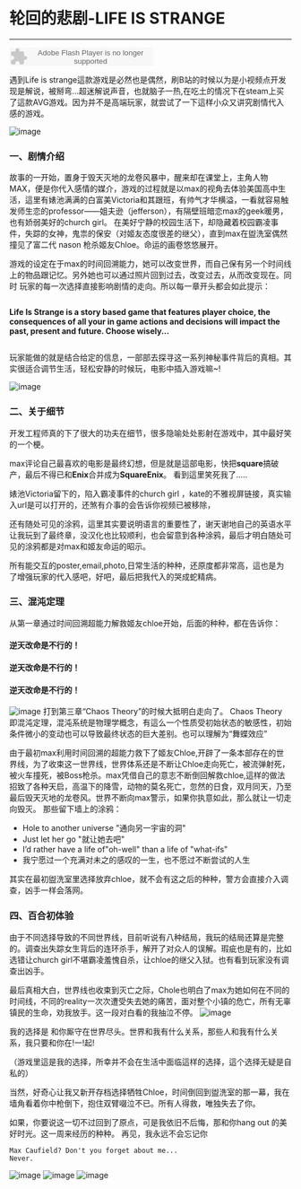# 轮回的悲剧-LIFE IS STRANGE
---
<embed src="http://www.xiami.com/widget/0_3383136/singlePlayer.swf" type="application/x-shockwave-flash" width="257" height="33" wmode="transparent"></embed>

遇到Life is strange這款游戏是必然也是偶然，刷B站的时候以为是小视频点开发现是解说，被掰弯...超迷解说声音，也就脑子一热,在吃土的情况下在steam上买了這款AVG游戏。因为并不是高端玩家，就尝试了一下這样小众又讲究剧情代入感的游戏。



![image](http://7xq62e.com1.z0.glb.clouddn.com/main.jpg)
### 一、剧情介绍

故事的一开始，置身于毁天灭地的龙卷风暴中，醒来却在课堂上，主角人物MAX，便是你代入感情的媒介，游戏的过程就是以max的视角去体验美国高中生活，這里有婊池满满的白富美Victoria和其跟班，有帅气才华横溢，一看就容易触发师生恋的professor——姐夫逊（jefferson），有隔壁班暗恋max的geek暖男，也有娇弱美好的church girl。
在美好宁静的校园生活下，却隐藏着校园霸凌事件，失踪的女神，鬼祟的保安（对姬友态度很差的继父），直到max在盥洗室偶然撞见了富二代 nason 枪杀姬友Chloe。命运的画卷悠悠展开。


游戏的设定在于max的时间回溯能力，她可以改变世界，而自己保有另一个时间线上的物品跟记忆。另外她也可以通过照片回到过去，改变过去，从而改变现在。同时 玩家的每一次选择直接影响剧情的走向。所以每一章开头都会如此提示：
```
```
**Life Is Strange is a story based game that features player choice, the consequences of all your in game actions and decisions will impact the past, present and future. Choose wisely...**
```
```
玩家能做的就是结合给定的信息，一部部去探寻这一系列神秘事件背后的真相。其实很适合调节生活，轻松安静的时候玩，电影中插入游戏嘛~!


![image](http://7xq62e.com1.z0.glb.clouddn.com/2.jpg)

### 二、关于细节
开发工程师真的下了很大的功夫在细节，很多隐喻处处影射在游戏中，其中最好笑的一个梗。

max评论自己最喜欢的电影是最终幻想，但是就是這部电影，快把**square**搞破产，最后不得已和**Enix**合并成为**SquareEnix**。
看到這里笑死我了.....

婊池Victoria留下的，陷入霸凌事件的church girl ，kate的不雅视屏链接，真实输入url是可以打开的，还煞有介事的会告诉你视频已被移除，


还有随处可见的涂鸦，這里其实要说明语言的重要性了，谢天谢地自己的英语水平让我玩到了最终章，没汉化也比较顺利，也会留意到各种涂鸦，最后才明白随处可见的涂鸦都是对max和姬友命运的昭示。

所有能交互的poster,email,photo,日常生活的种种，还原度都非常高，這也是为了增强玩家的代入感吧，好吧，最后把我代入的哭成蛇精病。

### 三、混沌定理


从第一章通过时间回溯超能力解救姬友chloe开始，后面的种种，都在告诉你：

#### ****逆天改命是不行的****！
#### ****逆天改命是不行的****！
#### ****逆天改命是不行的****！
![image](http://7xq62e.com1.z0.glb.clouddn.com/4.png)
打到第三章“Chaos Theory”的时候大抵明白走向了。
Chaos Theory 即混沌定理，混沌系统是物理学概念，有這么一个性质受初始状态的敏感性，初始条件微小的变动也可以导致最终状态的巨大差别。也可以理解为“舞蝶效应”

由于最初max利用时间回溯的超能力救下了姬友Chloe,开辟了一条本部存在的世界线，为了收束这一世界线，世界体系还是不断让Chloe走向死亡，被流弹射死，被火车撞死，被Boss枪杀。max凭借自己的意志不断倒回解救chloe,這样的做法招致了各种天启，高温下的降雪，动物的莫名死亡，忽然的日食，双月同天，乃至最后毁天灭地的龙卷风。世界不断向max警示，如果你执意如此，那么就让一切走向毁灭。
那些留下墙上的涂鸦：
- Hole to another universe "通向另一宇宙的洞"
- Just let her go "就让她去吧"
- I’d rather have a life of"oh-well" than a life of "what-ifs"
- 我宁愿过一个充满对未之的感叹的一生，也不愿过不断尝试的人生

其实在最初盥洗室里选择放弃chloe，就不会有这之后的种种，警方会直接介入调查，凶手一样会落网。


### 四、百合初体验
由于不同选择导致的不同世界线，目前听说有八种结局，我玩的结局还算是完整的。调查出失踪女生背后的连环杀手，解开了对众人的误解。瑕疵也是有的，比如选错让church girl不堪霸凌羞愧自杀，让chloe的继父入狱。也有看到玩家没有调查出凶手。

最后真相大白，世界线也收束到灭亡之际，Chole也明白了max为她如何在不同的时间线，不同的reality一次次遭受失去她的痛苦，面对整个小镇的危亡，所有无辜镇民的生命，劝我放手。这一段对白看的我抽泣不停。
![image](http://7xq62e.com1.z0.glb.clouddn.com/6.png)

我的选择是
和你厮守在世界尽头。世界和我有什么关系，那些人和我有什么关系，我只要和你在!一!起!

（游戏里這是我的选择，所幸并不会在生活中面临這样的选择，這个选择无疑是自私的）

当然，好奇心让我又新开存档选择牺牲Chloe，时间倒回到盥洗室的那一幕，我在墙角看着你中枪倒下，抱住双臂啜泣不已。所有人得救，唯独失去了你。

如果，你要说这一切不过回到了原点，可是我依旧不后悔，那和你hang out 的美好时光。这一周来经历的种种。
再见，我永远不会忘记你

```
Max Caufield? Don't you forget about me...
Never.
```
![image](http://7xq62e.com1.z0.glb.clouddn.com/6.jpg)
![image](http://7xq62e.com1.z0.glb.clouddn.com/3.png)
![image](http://7xq62e.com1.z0.glb.clouddn.com/3.jpg)





